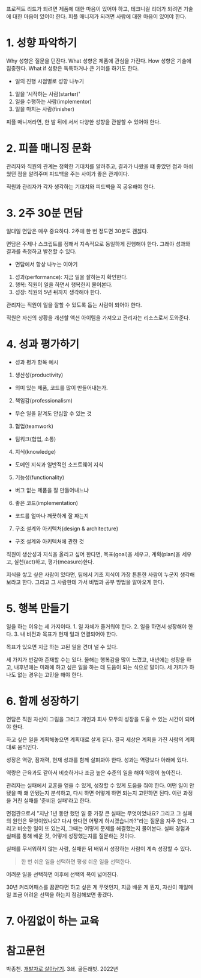 프로젝트 리드가 되려면 제품에 대한 마음이 있어야 하고, 테크니컬 리더가 되려면 기술에 대한 마음이 있어야 한다. 피플 매니저가 되려면 사람에 대한 마음이 있어야 한다.

# 1. 성향 파악하기

Why 성향은 질문을 던진다. What 성향은 제품에 관심을 가진다. How 성향은 기술에 집중한다. What if 성향은 독특하거나 큰 기여를 하기도 한다.

- 일의 진행 시점별로 성향 나누기

1. 일을 '시작하는 사람(starter)'
2. 일을 수행하는 사람(implementor)
3. 일을 마치는 사람(finisher)

피플 매니저라면, 한 발 뒤에 서서 다양한 성향을 관찰할 수 있어야 한다.

# 2. 피플 매니징 문화

관리자와 직원의 관계는 정확한 기대치를 알려주고, 결과가 나왔을 떄 좋았던 점과 아쉬웠던 점을 알려주며 피드백을 주는 사이가 좋은 관계이다.

직원과 관리자가 각자 생각하는 기대치와 피드백을 꼭 공유해야 한다.

# 3. 2주 30분 면담

일대일 면담은 매우 중요하다. 2주에 한 번 정도면 30분도 괜찮다.

면담은 주제나 스크립트를 정해서 지속적으로 동일하게 진행해야 한다. 그래야 성과와 결과를 측정하고 발전할 수 있다.

- 면담에서 항상 나누는 이야기

1. 성과(performance): 지금 일을 잘하는지 확인한다.
2. 행복: 직원이 일을 하면서 행복한지 물어본다.
3. 성장: 직원의 5년 뒤까지 생각해야 한다.

관리자는 직원이 일을 잘할 수 있도록 돕는 사람이 되어야 한다.

직원은 자신의 상황을 개선할 액션 아이템을 가져오고 관리자는 리소스로서 도와준다.

# 4. 성과 평가하기

- 성과 평가 항목 예시

1. 생산성(productivity)
- 의미 있는 제품, 코드를 많이 만들어내는가.
2. 책임감(professionalism)
- 무슨 일을 맡겨도 안심할 수 있는 것
3. 협업(teamwork)
- 팀워크(협업, 소통)
4. 지식(knowledge)
- 도메인 지식과 일반적인 소프트웨어 지식
5. 기능성(functionality)
- 버그 없는 제품을 잘 만들어내느냐
6. 좋은 코드(implementation)
- 코드를 얼마나 깨끗하게 잘 짜는지
7. 구조 설계와 아키텍처(design & architecture)
- 구조 설계와 아키텍처에 관한 것

직원이 생산성과 지식을 올리고 싶어 한다면, 목표(goal)을 세우고, 계획(plan)을 세우고, 실천(act)하고, 평가(measure)한다.

지식을 쌓고 싶은 사람이 있다면, 팀에서 기초 지식이 가장 튼튼한 사람이 누군지 생각해보라고 한다. 그리고 그 사람한테 가서 비법과 공부 방법을 알아오게 한다.

# 5. 행복 만들기

일을 하는 이유는 세 가지이다. 1. 일 자체가 즐거워야 한다. 2. 일을 하면서 성장해야 한다. 3. 내 비전과 목표가 현재 일과 연결되어야 한다.

목표가 있으면 지금 하는 고된 일을 견뎌 낼 수 있다.

세 가지가 번갈아 존재할 수는 있다. 올해는 행복감을 많이 느꼈고, 내년에는 성장을 하고, 내후년에는 미래에 하고 싶은 일을 하는 데 도움이 되는 식으로 말이다. 세 가지가 하나도 없는 경우는 고민을 해야 한다.

# 6. 함께 성장하기

면담은 직원 자신이 그림을 그리고 개인과 회사 모두의 성장을 도울 수 있는 시간이 되어야 한다.

하고 싶은 일을 계획해놓으면 계획대로 살게 된다. 결국 세상은 계획을 가진 사람의 계획대로 움직인다.

성장은 역량, 잠재력, 현재 성과를 함께 살펴봐야 한다. 성과는 역량보다 아래에 있다.

역량은 근육과도 같아서 비슷하거나 조금 높은 수준의 일을 해야 역량이 높아진다.

관리자는 실패에서 교훈을 얻을 수 있게, 성장할 수 있게 도움을 줘야 한다. 어떤 일이 안 됐을 때 왜 안됐는지 분석하고, 다시 하면 어떻게 하면 되는지 고민하면 된다. 이런 과정을 거친 실패를 '준비된 실패'라고 한다.

면접관으로서 "지난 1년 동안 했던 일 중 가장 큰 실패는 무엇이었나요? 그리고 그 실패의 원인은 무엇이었나요? 다시 한다면 어떻게 하시겠습니까?"라는 질문을 자주 한다. 그리고 비슷한 일이 또 있는지, 그때는 어떻게 문제를 해결했는지 물어본다. 실패 경험과 실패를 통해 배운 것, 어떻게 성장했는지를 질문하는 것이다.

실패를 무서워하지 않는 사람, 실패한 뒤 배워서 성장하는 사람이 계속 성장할 수 있다.

> 한 번 쉬운 일을 선택하면 평생 쉬운 일을 선택한다.

어려운 일을 선택하면 이후에 선택의 폭이 넓어진다.

30년 커리어패스를 꿈꾼다면 하고 싶은 게 무엇인지, 지금 배운 게 뭔지, 자신이 매일매일 조금 어려운 선택을 하는지 점검해보면 좋겠다.

# 7. 아낌없이 하는 교육

# 참고문헌

박종천. [개발자로 살아남기](https://product.kyobobook.co.kr/detail/S000001953766). 3쇄. 골든래빗. 2022년
